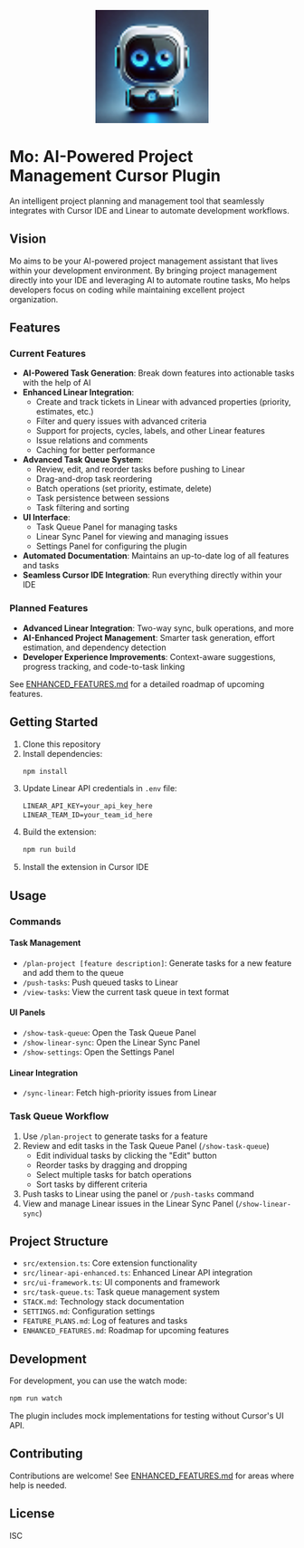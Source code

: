 <p align="center">
  <img src="src/assets/mo-headshot.png" alt="Mo" width="200">
</p>

# Mo: AI-Powered Project Management Cursor Plugin

An intelligent project planning and management tool that seamlessly integrates with Cursor IDE and Linear to automate development workflows.

## Vision

Mo aims to be your AI-powered project management assistant that lives within your development environment. By bringing project management directly into your IDE and leveraging AI to automate routine tasks, Mo helps developers focus on coding while maintaining excellent project organization.

## Features

### Current Features
- **AI-Powered Task Generation**: Break down features into actionable tasks with the help of AI
- **Enhanced Linear Integration**: 
  - Create and track tickets in Linear with advanced properties (priority, estimates, etc.)
  - Filter and query issues with advanced criteria
  - Support for projects, cycles, labels, and other Linear features
  - Issue relations and comments
  - Caching for better performance
- **Advanced Task Queue System**: 
  - Review, edit, and reorder tasks before pushing to Linear
  - Drag-and-drop task reordering
  - Batch operations (set priority, estimate, delete)
  - Task persistence between sessions
  - Task filtering and sorting
- **UI Interface**: 
  - Task Queue Panel for managing tasks
  - Linear Sync Panel for viewing and managing issues
  - Settings Panel for configuring the plugin
- **Automated Documentation**: Maintains an up-to-date log of all features and tasks
- **Seamless Cursor IDE Integration**: Run everything directly within your IDE

### Planned Features
- **Advanced Linear Integration**: Two-way sync, bulk operations, and more
- **AI-Enhanced Project Management**: Smarter task generation, effort estimation, and dependency detection
- **Developer Experience Improvements**: Context-aware suggestions, progress tracking, and code-to-task linking

See [ENHANCED_FEATURES.md](./ENHANCED_FEATURES.md) for a detailed roadmap of upcoming features.

## Getting Started

1. Clone this repository
2. Install dependencies:
   ```bash
   npm install
   ```
3. Update Linear API credentials in `.env` file:
   ```
   LINEAR_API_KEY=your_api_key_here
   LINEAR_TEAM_ID=your_team_id_here
   ```
4. Build the extension:
   ```bash
   npm run build
   ```
5. Install the extension in Cursor IDE

## Usage

### Commands

#### Task Management
- `/plan-project [feature description]`: Generate tasks for a new feature and add them to the queue
- `/push-tasks`: Push queued tasks to Linear
- `/view-tasks`: View the current task queue in text format

#### UI Panels
- `/show-task-queue`: Open the Task Queue Panel
- `/show-linear-sync`: Open the Linear Sync Panel
- `/show-settings`: Open the Settings Panel

#### Linear Integration
- `/sync-linear`: Fetch high-priority issues from Linear

### Task Queue Workflow

1. Use `/plan-project` to generate tasks for a feature
2. Review and edit tasks in the Task Queue Panel (`/show-task-queue`)
   - Edit individual tasks by clicking the "Edit" button
   - Reorder tasks by dragging and dropping
   - Select multiple tasks for batch operations
   - Sort tasks by different criteria
3. Push tasks to Linear using the panel or `/push-tasks` command
4. View and manage Linear issues in the Linear Sync Panel (`/show-linear-sync`)

## Project Structure

- `src/extension.ts`: Core extension functionality
- `src/linear-api-enhanced.ts`: Enhanced Linear API integration
- `src/ui-framework.ts`: UI components and framework
- `src/task-queue.ts`: Task queue management system
- `STACK.md`: Technology stack documentation
- `SETTINGS.md`: Configuration settings
- `FEATURE_PLANS.md`: Log of features and tasks
- `ENHANCED_FEATURES.md`: Roadmap for upcoming features

## Development

For development, you can use the watch mode:

```bash
npm run watch
```

The plugin includes mock implementations for testing without Cursor's UI API.

## Contributing

Contributions are welcome! See [ENHANCED_FEATURES.md](./ENHANCED_FEATURES.md) for areas where help is needed.

## License

ISC 